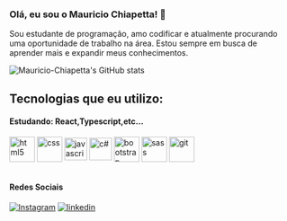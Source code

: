 ### Olá, eu sou o Mauricio Chiapetta! 🤙  

Sou estudante de programação, amo codificar e atualmente procurando uma oportunidade de trabalho na área. Estou sempre em busca de aprender mais e expandir meus conhecimentos.

![Mauricio-Chiapetta's GitHub stats](https://github-readme-stats.vercel.app/api?username=Mauricio-Chiapetta&show_icons=true&theme=merko)


## Tecnologias que eu utilizo:
#### Estudando: React,Typescript,etc...

<div style="display: inline_block">

<img align="center" height="45px" widht="45px" alt="html5" src="https://cdn.jsdelivr.net/gh/devicons/devicon/icons/html5/html5-original-wordmark.svg">
<img align="center"  height="45px" widht="45px" alt="css" src="https://cdn.jsdelivr.net/gh/devicons/devicon/icons/css3/css3-original-wordmark.svg">
<img align="center" height="40px" widht="40px" alt="javascript" src="https://cdn.jsdelivr.net/gh/devicons/devicon/icons/javascript/javascript-original.svg">
<img align="center" height="40px" widht="40px" alt="c#" src="https://cdn.jsdelivr.net/gh/devicons/devicon/icons/csharp/csharp-original.svg">
<img align="center" height="45px" widht="45px" alt="bootstrap" src="https://cdn.jsdelivr.net/gh/devicons/devicon/icons/bootstrap/bootstrap-original.svg">
<img align="center" height="45px" widht="45px" alt="sass" src="https://cdn.jsdelivr.net/gh/devicons/devicon/icons/sass/sass-original.svg">
<img align="center" height="45px" widht="45px" alt="git" src="https://cdn.jsdelivr.net/gh/devicons/devicon/icons/git/git-original.svg">

</div>
<br>

#### Redes Sociais
[![Instagram](https://img.shields.io/badge/Instagram-E4405F?style=for-the-badge&logo=instagram&logoColor=white)](https://www.instagram.com/_mau013_/)
[![linkedin](https://img.shields.io/badge/LinkedIn-0077B5?style=for-the-badge&logo=linkedin&logoColor=white)](https://www.linkedin.com/in/mauricio-chiapetta-ba0b33251)





